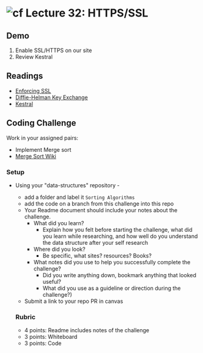 ![cf](http://i.imgur.com/7v5ASc8.png) Lecture 32: HTTPS/SSL
=====================================


## Demo
1. Enable SSL/HTTPS on our site
2. Review Kestral

## Readings
- [Enforcing SSL](https://docs.microsoft.com/en-us/aspnet/core/security/enforcing-ssl)
- [Diffie-Helman Key Exchange](https://www.wikiwand.com/en/Diffie%E2%80%93Hellman_key_exchange)
- [Kestral](https://docs.microsoft.com/en-us/aspnet/core/fundamentals/servers/kestrel?tabs=aspnetcore2x)


## Coding Challenge
Work in your assigned pairs:
- Implement Merge sort
- [Merge Sort Wiki](https://www.wikiwand.com/en/Merge_sort)

### Setup
- Using your "data-structures" repository -
  - add a folder and label it `Sorting Algorithms`
  - add the code on a branch from this challenge into this repo
  - Your Readme document should include your notes about the challenge.
	- What did you learn? 
		- Explain how you felt before starting the challenge, what did you learn while researching, and how well do you understand the data structure after your self research
	- Where did you look? 
		- Be specific, what sites? resources? Books?
	- What notes did you use to help you successfully complete the challenge? 
		- Did you write anything down, bookmark anything that looked useful? 
		- What did you use as a guideline or direction during the challenge?)
  - Submit a link to your repo PR in canvas
  
  
  ### Rubric
  - 4 points: Readme includes notes of the challenge
  - 3 points: Whiteboard 
  - 3 points: Code